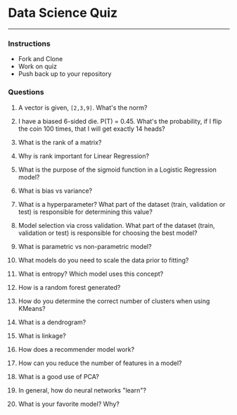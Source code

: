 # Data Science Quiz

---

### Instructions

- Fork and Clone
- Work on quiz
- Push back up to your repository

### Questions

1. A vector is given, `[2,3,9]`. What's the norm?

2. I have a biased 6-sided die. P(T) = 0.45. What's the probability, if I flip the coin 100 times, that I will get exactly 14 heads?

3. What is the rank of a matrix?

4. Why is rank important for Linear Regression?

5. What is the purpose of the sigmoid function in a Logistic Regression model?

6. What is bias vs variance?

7. What is a hyperparameter? What part of the dataset (train, validation or test) is responsible for determining this value?

8. Model selection via cross validation. What part of the dataset (train, validation or test) is responsible for choosing the best model?

9. What is parametric vs non-parametric model?

10. What models do you need to scale the data prior to fitting?

11. What is entropy? Which model uses this concept?

12. How is a random forest generated?

13. How do you determine the correct number of clusters when using KMeans?

14. What is a dendrogram?

15. What is linkage?

16. How does a recommender model work?

17. How can you reduce the number of features in a model?

18. What is a good use of PCA?

19. In general, how do neural networks "learn"?

20. What is your favorite model? Why?
